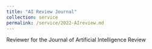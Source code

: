 ```yaml
---
title: "AI Review Journal"
collection: service
permalink: /service/2022-AIreview.md
---
```

Reviewer for the Journal of Artificial Intelligence Review

